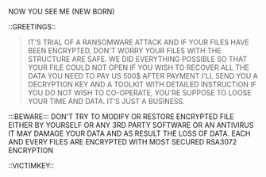 ﻿NOW YOU SEE ME (NEW BORN)

::GREETINGS::
> IT'S TRIAL OF A RANSOMWARE ATTACK AND IF YOUR FILES HAVE BEEN ENCRYPTED, DON'T WORRY YOUR FILES WITH THE STRUCTURE ARE SAFE. WE DID EVERYTHING POSSIBLE SO THAT YOUR FILE COULD NOT OPEN
> IF YOU WISH TO RECOVER ALL THE DATA YOU NEED TO PAY US 500$ 
> AFTER PAYMENT I'LL SEND YOU A DECRYPTION KEY AND A TOOLKIT WITH DETAILED INSTRUCTION
> IF YOU DO NOT WISH TO CO-OPERATE, YOU'RE SUPPOSE TO LOOSE YOUR TIME AND DATA. 
> IT'S JUST A BUSINESS.

:::BEWARE:::
DON'T TRY TO MODIFY OR RESTORE ENCRYPTED FILE EITHER BY YOURSELF OR ANY 3RD PARTY SOFTWARE OR AN ANTIVIRUS
IT MAY DAMAGE YOUR DATA AND AS RESULT THE LOSS OF DATA. EACH AND EVERY FILES ARE ENCRYPTED WITH MOST SECURED RSA3072 ENCRYPTION

::VICTIMKEY::